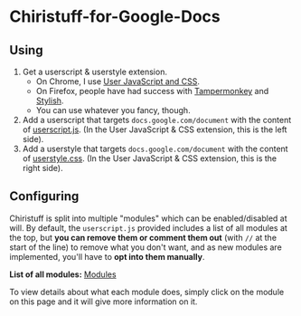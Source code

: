 # Chiristuff-for-Google-Docs

## Using
1. Get a userscript & userstyle extension. 
	- On Chrome, I use [User JavaScript and CSS](https://chrome.google.com/webstore/detail/user-javascript-and-css/nbhcbdghjpllgmfilhnhkllmkecfmpld).
	- On Firefox, people have had success with [Tampermonkey](https://addons.mozilla.org/en-US/firefox/addon/tampermonkey/) and [Stylish](https://addons.mozilla.org/en-US/firefox/addon/stylish). 
	- You can use whatever you fancy, though.
2. Add a userscript that targets `docs.google.com/document` with the content of [userscript.js](./userscript.js). (In the User JavaScript & CSS extension, this is the left side).
3. Add a userstyle that targets `docs.google.com/document` with the content of [userstyle.css](./userstyle.css). (In the User JavaScript & CSS extension, this is the right side).

## Configuring
Chiristuff is split into multiple "modules" which can be enabled/disabled at will. By default, the `userscript.js` provided includes a list of all modules at the top, but **you can remove them or comment them out** (with `//` at the start of the line) to remove what you don't want, and as new modules are implemented, you'll have to **opt into them manually**.

**List of all modules:** [Modules](./module)

To view details about what each module does, simply click on the module on this page and it will give more information on it.
